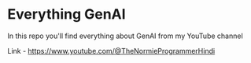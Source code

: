 # Everything GenAI

In this repo you'll find everything about GenAI from my YouTube channel

Link - https://www.youtube.com/@TheNormieProgrammerHindi
